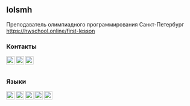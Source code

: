 ## lolsmh ##

Преподаватель олимпиадного программирования Санкт-Петербург https://hwschool.online/first-lesson

### Контакты
[<img align="left" alt="lolsmth | telegram" width="22px" src="http://telegram.org/img/t_logo.png">][telegram]
[<img align="left" alt="lolsmth | vk" width="22px" src="https://upload.wikimedia.org/wikipedia/commons/thumb/2/21/VK.com-logo.svg/768px-VK.com-logo.svg.png">][vk]
[<img align="left" alt="lolsmth | email" width="22px" src="https://i.pinimg.com/originals/da/14/8f/da148fcb4dcb742ea37c0ea275d30702.png">][email]

</br>
</br>

### Языки

[<img align="left" alt="swift" width="22px" src="http://cdn.osxdaily.com/wp-content/uploads/2014/06/swift-icon.png">][Swift]
[<img align="left" alt="c++" width="22px" src="https://seeklogo.com/images/C/c-logo-43CE78FF9C-seeklogo.com.png">][C++]
[<img align="left" alt="JS" width="22px" src="https://www.shareicon.net/data/512x512/2016/07/06/106573_software_512x512.png">][JavaScript]
[<img align="left" alt="CSS" width="22px" src="https://www.freepnglogos.com/uploads/html5-logo-png/html5-logo-opencode-css-8.png">][CSS]
[<img align="left" alt="CSS" width="22px" src="https://cdn.pixabay.com/photo/2017/08/05/11/16/logo-2582748_960_720.png">][HTML5]

[telegram]: https://t.me/im2fat2move
[vk]: https://vk.com/youngsinatralv
[email]: setterinsweater@gmail.com

[Swift]: https://en.wikipedia.org/wiki/Swift_(programming_language)
[C++]: https://ru.wikipedia.org/wiki/C%2B%2B
[JavaScript]: https://ru.wikipedia.org/wiki/JavaScript
[CSS]: https://ru.wikipedia.org/wiki/CSS
[HTML5]: https://ru.wikipedia.org/wiki/HTML5
